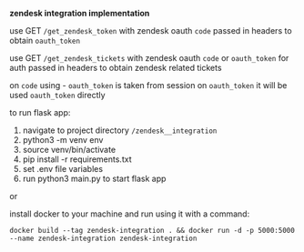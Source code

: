 **zendesk integration implementation**

use GET `/get_zendesk_token` with zendesk oauth `code` passed in headers to obtain `oauth_token`

use GET `/get_zendesk_tickets` with zendesk oauth `code` or `oauth_token` for auth passed in headers to obtain 
zendesk related tickets

on `code` using - `oauth_token` is taken from session on `oauth_token` it will be used `oauth_token` directly

to run flask app:

1. navigate to project directory `/zendesk__integration`
2. python3 -m venv env
3. source venv/bin/activate 
4. pip install -r requirements.txt
5. set .env file variables
6. run python3 main.py to start flask app

or

install docker to your machine and run using it with a command:

`docker build --tag zendesk-integration . && docker run -d -p 5000:5000 --name zendesk-integration zendesk-integration`

